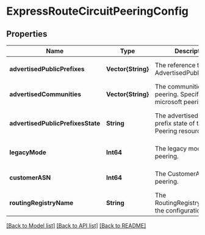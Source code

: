 # ExpressRouteCircuitPeeringConfig


## Properties
Name | Type | Description | Notes
------------ | ------------- | ------------- | -------------
**advertisedPublicPrefixes** | **Vector{String}** | The reference to AdvertisedPublicPrefixes. | [optional] [default to nothing]
**advertisedCommunities** | **Vector{String}** | The communities of bgp peering. Specified for microsoft peering. | [optional] [default to nothing]
**advertisedPublicPrefixesState** | **String** | The advertised public prefix state of the Peering resource. | [optional] [readonly] [default to nothing]
**legacyMode** | **Int64** | The legacy mode of the peering. | [optional] [default to nothing]
**customerASN** | **Int64** | The CustomerASN of the peering. | [optional] [default to nothing]
**routingRegistryName** | **String** | The RoutingRegistryName of the configuration. | [optional] [default to nothing]


[[Back to Model list]](../README.md#models) [[Back to API list]](../README.md#api-endpoints) [[Back to README]](../README.md)


